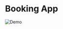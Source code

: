# Booking App
![Demo]([link](https://github.com/gavsidhu/booking-app/assets/22630790/7db41e82-980d-4e53-9309-4de6b15a42a7)https://github.com/gavsidhu/booking-app/assets/22630790/7db41e82-980d-4e53-9309-4de6b15a42a7)

